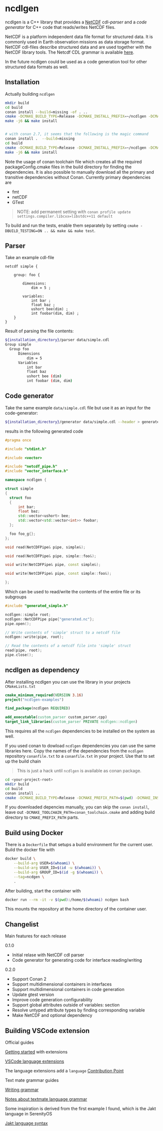 # ncdlgen

ncdlgen is a C++ library that provides a [NetCDF](https://github.com/Unidata/netcdf-c) cdl-_parser_ and a _code generator_ for C++ code that reads/writes NetCDF files.

NetCDF is a platform independent data file format for structured data. It is commonly used in Earth observation missions as data storage format. NetCDF cdl-files describe structured data and are used together with the NetCDF library tools. The Netcdf CDL grammar is available [here](https://manpages.ubuntu.com/manpages/focal/man1/ncgen.1.html).

In the future ncdlgen could be used as a code generation tool for other structured data formats as well.

## Installation

Actually building `ncdlgen`

```sh
mkdir build
cd build
conan install --build=missing -of . ..
cmake -DCMAKE_BUILD_TYPE=Release -DCMAKE_INSTALL_PREFIX=~/ncdlgen -DCMAKE_PREFIX_PATH=$(pwd) ..
make -j6 && make install


# with conan 2.7, it seems that the following is the magic command 
conan install .  --build=missing
cd build
cmake -DCMAKE_BUILD_TYPE=Release -DCMAKE_INSTALL_PREFIX=~/ncdlgen -DCMAKE_PREFIX_PATH=$(pwd)/Release/generators ..
make -j6 && make install
```

Note the usage of conan toolchain file which creates all the required packageConfig.cmake files in the build directory for finding the dependencies. It is also possible to manually download all the primary and transitive dependencies without Conan. Currently primary dependencies are

- fmt
- netCDF
- GTest

> NOTE: add permanent setting with `conan profile update settings.compiler.libcxx=libstdc++11 default`

To build and run the tests, enable them separately by setting `cmake -DBUILD_TESTING=ON .. && make && make test`.

## Parser

Take an example cdl-file

```
netcdf simple {

    group: foo {

        dimensions:
            dim = 5 ;

        variables:
            int bar ;
            float baz ;
            ushort bee(dim) ;
            int foobar(dim, dim) ;
    }
}
```

Result of parsing the file contents:

```sh
${installation_directory}/parser data/simple.cdl
Group simple
  Group foo
      Dimensions
          dim = 5
      Variables
          int bar
          float baz
          ushort bee (dim)
          int foobar (dim, dim)
```

## Code generator

Take the same example `data/simple.cdl` file but use it as an input for the code-generator:

```sh
${installation_directory}/generator data/simple.cdl --header > generated_simple.h
```

results in the following generated code

```c++
#pragma once

#include "stdint.h"

#include <vector>

#include "netcdf_pipe.h"
#include "vector_interface.h"

namespace ncdlgen {

struct simple
{
  struct foo
  {
      int bar;
      float baz;
      std::vector<ushort> bee;
      std::vector<std::vector<int>> foobar;
  };

  foo foo_g{};
};

void read(NetCDFPipe& pipe, simple&);

void read(NetCDFPipe& pipe, simple::foo&);

void write(NetCDFPipe& pipe, const simple&);

void write(NetCDFPipe& pipe, const simple::foo&);

};
```

Which can be used to read/write the contents of the entire file or its subgroups

```c++
#include "generated_simple.h"

ncdlgen::simple root;
ncdlgen::NetCDFPipe pipe{"generated.nc"};
pipe.open();

// Write contents of 'simple' struct to a netcdf file
ncdlgen::write(pipe, root);

// Read the contents of a netcdf file into 'simple' struct
read(pipe, root);
pipe.close();
```

## ncdlgen as dependency

After installing ncdlgen you can use the library in your projects `CMakeLists.txt`

```cmake
cmake_minimum_required(VERSION 3.16)
project("ncdlgen-examples")

find_package(ncdlgen REQUIRED)

add_executable(custom_parser custom_parser.cpp)
target_link_libraries(custom_parser PRIVATE ncdlgen::ncdlgen)
```

This requires all the `ncdlgen` dependencies to be installed on the system as well.

If you used conan to dowload `ncdlgen` dependencies you can use the same libraries here. Copy the names of the dependencies from the `ncdlgen` repository `conanfile.txt` to a `conanfile.txt` in your project. Use that to set up the build chain

> This is just a hack until `ncdlgen` is available as conan package.

```sh
cd <your-project-root>
mkdir build
cd build
conan install ..
cmake -DCMAKE_BUILD_TYPE=Release -DCMAKE_PREFIX_PATH=$(pwd) -DCMAKE_INSTALL_PREFIX=~/ncdlgen -DCMAKE_TOOLCHAIN_PATH=conan_toolchain.cmake ..
```

If you downloaded depencies manually, you can skip the `conan install`, leave out `-DCMAKE_TOOLCHAIN_PATH=conan_toolchain.cmake` and adding build directory to `CMAKE_PREFIX_PATH` parts.

## Build using Docker

There is a `Dockerfile` that setups a build environment for the current user. Build the docker file with

```sh
docker build \
    --build-arg USER=$(whoami) \
    --build-arg USER_ID=$(id -u $(whoami)) \
    --build-arg GROUP_ID=$(id -g $(whoami)) \
    --tag=ncdgen \
    .
```

After building, start the container with

```sh
docker run --rm -it -v $(pwd):/home/$(whoami) ncdgen bash
```

This mounts the repository at the home directory of the container user.

## Changelist

Main features for each release

0.1.0

- Initial relase with NetCDF cdl parser
- Code generator for generating code for interface reading/writing

0.2.0

- Support Conan 2
- Support multidimensional containers in interfaces
- Support multidimensional containers in code generation
- Update gtest version
- Improve code generation configurability
- Support global attributes outside of variables: section
- Resolve untyped attribute types by finding corresponding variable
- Make NetCDF and optional dependency

## Building VSCode extension

Official guides

[Getting started](https://code.visualstudio.com/api/get-started/your-first-extension) with extensions

[VSCode language extensions](https://code.visualstudio.com/api/language-extensions/syntax-highlight-guide)

The language extensions add a `language` [Contribution Point](https://code.visualstudio.com/api/references/contribution-points)

Text mate grammar guides

[Writing grammar](https://macromates.com/manual/en/language_grammars)

[Notes about textmate language grammar](https://www.apeth.com/nonblog/stories/textmatebundle.html)

Some inspiration is derived from the first example I found, which is the Jakt language in SerenityOS

[Jakt language syntax](https://github.com/SerenityOS/jakt/blob/main/editors/vscode/syntaxes/jakt.tmLanguage.json)
